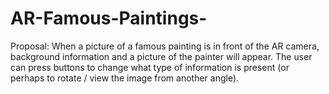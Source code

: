 # AR-Famous-Paintings-

Proposal: When a picture of a famous painting is in front of the AR camera, background information and a picture of the painter will appear. The user can press buttons to change what type of information is present (or perhaps to rotate / view the image from another angle). 
